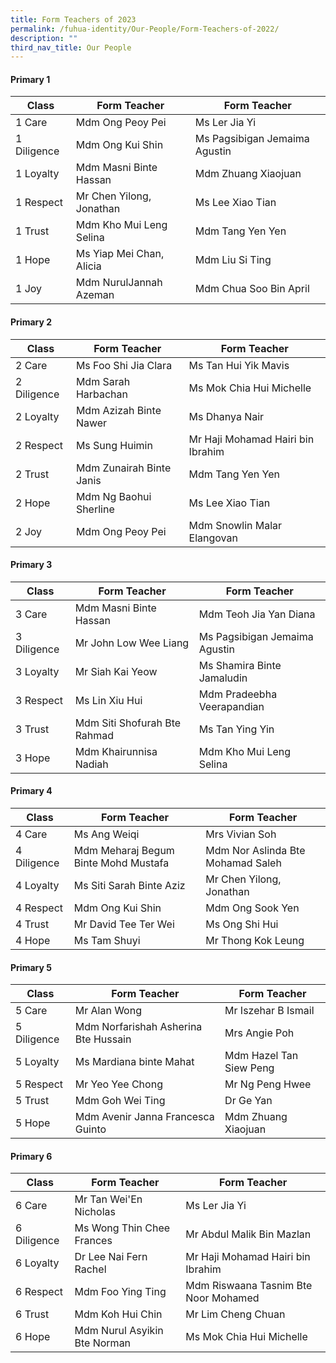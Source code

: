 ```yaml
---
title: Form Teachers of 2023
permalink: /fuhua-identity/Our-People/Form-Teachers-of-2022/
description: ""
third_nav_title: Our People
---
```

#### **Primary 1**

| Class       | Form Teacher             | Form Teacher                  |
|-------------|--------------------------|-------------------------------|
| 1 Care      | Mdm Ong Peoy Pei | Ms Ler Jia Yi  |
| 1 Diligence | Mdm Ong Kui Shin | Ms Pagsibigan Jemaima Agustin              |
| 1 Loyalty   | Mdm Masni Binte Hassan  | Mdm Zhuang Xiaojuan|
| 1 Respect   | Mr Chen Yilong, Jonathan | Ms Lee Xiao Tian |
| 1 Trust     | Mdm Kho Mui Leng Selina| Mdm Tang Yen Yen|
| 1 Hope      | Ms Yiap Mei Chan, Alicia | Mdm Liu Si Ting               |
| 1 Joy       | Mdm NurulJannah Azeman   | Mdm Chua Soo Bin April |

#### **Primary 2**

| Class       | Form Teacher               | Form Teacher                |
|-------------|----------------------------|-----------------------------|
| 2 Care      | Ms Foo Shi Jia Clara            | Ms Tan Hui Yik Mavis              |
| 2 Diligence | Mdm Sarah Harbachan    | Ms Mok Chia Hui Michelle        |
| 2 Loyalty   | Mdm Azizah Binte Nawer      | Ms Dhanya Nair      |
| 2 Respect   | Ms Sung Huimin | Mr Haji Mohamad Hairi bin Ibrahim |
| 2 Trust     | Mdm Zunairah Binte Janis   | Mdm Tang Yen Yen            |
| 2 Hope      | Mdm Ng Baohui Sherline     | Ms Lee Xiao Tian            |
| 2 Joy       | Mdm Ong Peoy Pei           | Mdm Snowlin Malar Elangovan |

#### **Primary 3**

| Class       | Form Teacher                 | Form Teacher                   |
|-------------|------------------------------|--------------------------------|
| 3 Care      | Mdm Masni Binte Hassan       | Mdm Teoh Jia Yan Diana         |
| 3 Diligence | Mr John Low Wee Liang        | Ms Pagsibigan Jemaima Agustin  |
| 3 Loyalty   | Mr Siah Kai Yeow             | Ms Shamira Binte Jamaludin     |
| 3 Respect   | Ms Lin Xiu Hui               | Mdm Pradeebha Veerapandian     |
| 3 Trust     | Mdm Siti Shofurah Bte Rahmad | Ms Tan Ying Yin                |
| 3 Hope      | Mdm Khairunnisa Nadiah       | Mdm Kho Mui Leng Selina        |

#### **Primary 4**

| Class       | Form Teacher                           | Form Teacher                      |
|-------------|----------------------------------------|-----------------------------------|
| 4 Care      | Ms Ang Weiqi                           | Mrs Vivian Soh                    |
| 4 Diligence | Mdm Meharaj Begum  Binte Mohd Mustafa  | Mdm Nor Aslinda Bte Mohamad Saleh |
| 4 Loyalty   | Ms Siti Sarah Binte Aziz               | Mr Chen Yilong, Jonathan          |
| 4 Respect   | Mdm Ong Kui Shin                       | Mdm Ong Sook Yen                  |
| 4 Trust     |  Mr David Tee Ter Wei                  | Ms Ong Shi Hui                    |
| 4 Hope      | Ms Tam Shuyi                           | Mr Thong Kok Leung                |

#### **Primary 5**

| Class       | Form Teacher                         | Form Teacher            |
|-------------|--------------------------------------|-------------------------|
| 5 Care      | Mr Alan Wong                         | Mr Iszehar B Ismail     |
| 5 Diligence | Mdm Norfarishah Asherina Bte Hussain | Mrs Angie Poh           |
| 5 Loyalty   | Ms Mardiana binte Mahat              | Mdm Hazel Tan Siew Peng |
| 5 Respect   | Mr Yeo Yee Chong                     | Mr Ng Peng Hwee         |
| 5 Trust     | Mdm Goh Wei Ting                     | Dr Ge Yan               |
| 5 Hope      | Mdm Avenir Janna Francesca Guinto    | Mdm Zhuang Xiaojuan     |

#### **Primary 6**

| Class       | Form Teacher                 | Form Teacher                         |
|-------------|------------------------------|--------------------------------------|
| 6 Care      | Mr Tan Wei'En Nicholas       | Ms Ler Jia Yi                        |
| 6 Diligence | Ms Wong Thin Chee Frances    | Mr Abdul Malik Bin Mazlan            |
| 6 Loyalty   | Dr Lee Nai Fern Rachel       | Mr Haji Mohamad Hairi bin Ibrahim    |
| 6 Respect   | Mdm Foo Ying Ting            | Mdm Riswaana Tasnim Bte Noor Mohamed |
| 6 Trust     | Mdm Koh Hui Chin             | Mr Lim Cheng Chuan                   |
| 6 Hope      | Mdm Nurul Asyikin Bte Norman | Ms Mok Chia Hui Michelle             |
